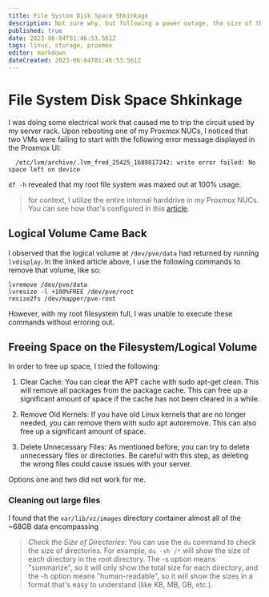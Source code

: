 ```yaml
---
title: File System Disk Space Shkinkage
description: Not sure why, but following a power outage, the size of the root file system shrunk.
published: true
date: 2023-06-04T01:46:53.561Z
tags: linux, storage, proxmox
editor: markdown
dateCreated: 2023-06-04T01:46:53.561Z
---
```


# File System Disk Space Shkinkage

I was doing some electrical work that caused me to trip the circuit used by my server rack. Upon rebooting one of my Proxmox NUCs, I noticed that two VMs were failing to start with the following error message displayed in the Proxmox UI: 

```
  /etc/lvm/archive/.lvm_fred_25425_1689817242: write error failed: No space left on device
```

`df -h` revealed that my root file system was maxed out at 100% usage.

> for context, I utilize the entire internal harddrive in my Proxmox NUCs. You can see how that's configured in this [article](https://github.com/andygodish/wikijs-storage/blob/main/proxmox/initial-configuration.md).

## Logical Volume Came Back

I observed that the logical volume at `/dev/pve/data` had returned by running `lvdisplay`. In the linked article above, I use the following commands to remove that volume, like so:

```
lvremove /dev/pve/data
lvresize -l +100%FREE /dev/pve/root
resize2fs /dev/mapper/pve-root
```

However, with my root filesystem full, I was unable to execute these commands without erroring out. 

## Freeing Space on the Filesystem/Logical Volume

In order to free up space, I tried the following:

1. Clear Cache: You can clear the APT cache with sudo apt-get clean. This will remove all packages from the package cache. This can free up a significant amount of space if the cache has not been cleared in a while.

2. Remove Old Kernels: If you have old Linux kernels that are no longer needed, you can remove them with sudo apt autoremove. This can also free up a significant amount of space.

3. Delete Unnecessary Files: As mentioned before, you can try to delete unnecessary files or directories. Be careful with this step, as deleting the wrong files could cause issues with your server.

Options one and two did not work for me.

### Cleaning out large files

I found that the `var/lib/vz/images` directory container almost all of the ~68GB data encompassing 

> *Check the Size of Directories*: You can use the `du` command to check the size of directories. For example, `du -sh /*` will show the size of each directory in the root directory. The -s option means "summarize", so it will only show the total size for each directory, and the -h option means "human-readable", so it will show the sizes in a format that's easy to understand (like KB, MB, GB, etc.).